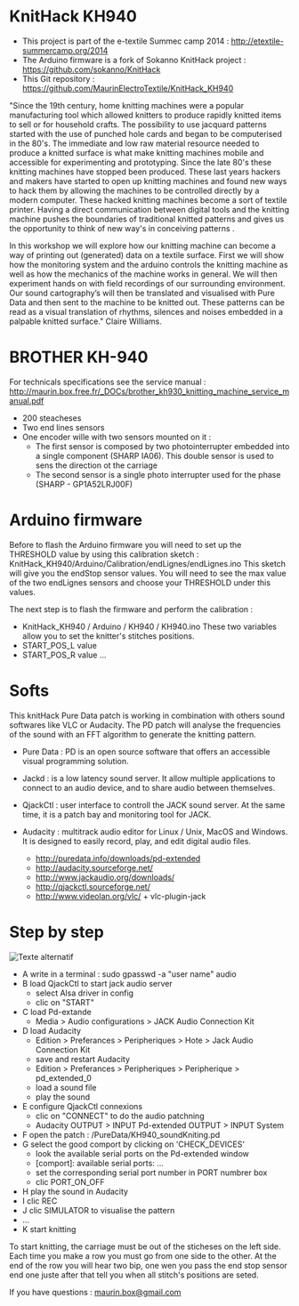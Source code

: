 KnitHack KH940
=========

- This project is part of the e-textile Summec camp 2014 : http://etextile-summercamp.org/2014
- The Arduino firmware is a fork of Sokanno KnitHack project : https://github.com/sokanno/KnitHack
- This Git repository : https://github.com/MaurinElectroTextile/KnitHack_KH940

"Since the 19th century, home knitting machines were a popular manufacturing tool which allowed knitters to produce rapidly knitted items to sell or for household crafts.  The possibility to use jacquard patterns started with the use of punched hole cards and began to be computerised in the 80's. The immediate and low raw material resource needed to produce a knitted surface is what make knitting machines mobile and accessible for experimenting and prototyping. Since the late 80's these knitting machines have stopped been produced.
These last years hackers and makers have started to open up knitting machines and found new ways to hack them by allowing the machines to be controlled directly by a modern computer. These hacked knitting machines become a sort of textile printer. Having a direct communication between digital tools and the knitting machine pushes the boundaries of traditional knitted patterns and gives us the opportunity to think of new way's in conceiving patterns . 

In this workshop we will explore how our knitting machine can become a way of printing out (generated) data on a textile surface.
First we will show how the monitoring system and the arduino controls the knitting machine as well as how the mechanics of the machine works in general. We will then experiment hands on with field recordings of our surrounding environment. Our sound cartography’s will then be translated and visualised with Pure Data and then sent to the machine to be knitted out. These patterns can be read as a visual translation of rhythms, silences and noises embedded in a palpable knitted surface." Claire Williams.
        

BROTHER KH-940
=========

For technicals specifications see the service manual : http://maurin.box.free.fr/_DOCs/brother_kh930_knitting_machine_service_manual.pdf
- 200 steacheses
- Two end lines sensors
- One encoder wille with two sensors mounted on it :
  - The first sensor is composed by two photointerrupter embedded into a single component (SHARP IA06). This double sensor is used to sens the direction ot the carriage
  - The second sensor is a single photo interrupter used for the phase (SHARP - GP1A52LRJ00F)

Arduino firmware
=========

Before to flash the Arduino firmware you will need to set up the THRESHOLD value by using this calibration sketch : KnitHack_KH940/Arduino/Calibration/endLignes/endLignes.ino
This sketch will give you the endStop sensor values. You will need to see the max value of the two endLignes sensors and choose your THRESHOLD under this values.

The next step is to flash the firmware and perform the calibration :
- KnitHack_KH940 / Arduino / KH940 / KH940.ino
These two variables allow you to set the knitter's stitches positions.
- START_POS_L value 
- START_POS_R value
...

Softs
=========

This knitHack Pure Data patch is working in combination with others sound softwares like VLC or Audacity.
The PD patch will analyse the frequencies of the sound with an FFT algorithm to generate the knitting pattern.

- Pure Data : PD is an open source software that offers an accessible visual programming solution.
- Jackd : is a low latency sound server. It allow multiple applications to connect to an audio device, and to share audio between themselves.
- QjackCtl : user interface to controll the JACK sound server. At the same time, it is a patch bay and monitoring tool for JACK.
- Audacity : multitrack audio editor for Linux / Unix, MacOS and Windows. It is designed to easily record, play, and edit digital audio files.

  - http://puredata.info/downloads/pd-extended
  - http://audacity.sourceforge.net/
  - http://www.jackaudio.org/downloads/
  - http://qjackctl.sourceforge.net/
  - http://www.videolan.org/vlc/ + vlc-plugin-jack

Step by step 
=========

![Texte alternatif](url_de_l'image "texte pour le titre, facultatif")

- A write in a terminal : sudo gpasswd -a "user name" audio 
- B load QjackCtl to start jack audio server
  - select Alsa driver in config
  - clic on "START"
- C load Pd-extande
  - Media > Audio configurations > JACK Audio Connection Kit
- D load Audacity
  - Edition > Preferances > Peripheriques > Hote > Jack Audio Connection Kit
  - save and restart Audacity
  - Edition > Preferances > Peripheriques > Peripherique > pd_extended_0
  - load a sound file
  - play the sound
- E configure QjackCtl connexions
  - clic on "CONNECT" to do the audio patchning
  - Audacity OUTPUT > INPUT Pd-extended OUTPUT > INPUT System
- F open the patch : /PureData/KH940_soundKniting.pd
- G select the good comport by clicking on 'CHECK_DEVICES'
  - look the available serial ports on the Pd-extended window
  - [comport]: available serial ports: ...
  - set the corresponding serial port number in PORT numbrer box
  - clic PORT_ON_OFF
- H play the sound in Audacity
- I clic REC
- J clic SIMULATOR to visualise the pattern
- ...
- K start knitting

To start knitting, the carriage must be out of the sticheses on the left side.
Each time you make a row you must go from one side to the other.
At the end of the row you will hear two bip, one wen you pass the end stop sensor end one juste after that tell you when all stitch's positions are seted.

If you have questions : maurin.box@gmail.com
